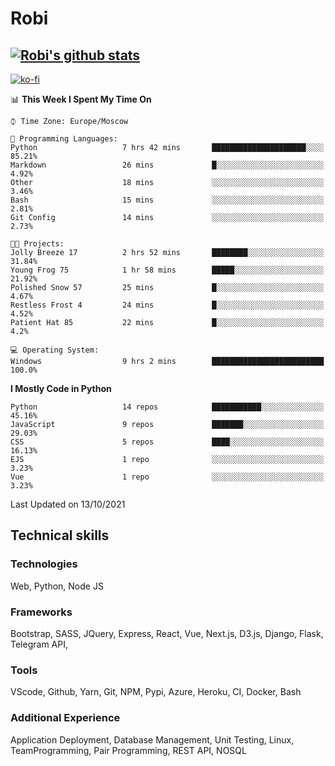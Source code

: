 # Robi

[![Robi's github stats](https://github-readme-stats-lime-theta.vercel.app/api?username=robimez&count_private=true&show_icons=true&theme=dark)](https://github.com/RobiMez/github-readme-stats)
---
[![ko-fi](https://ko-fi.com/img/githubbutton_sm.svg)](https://ko-fi.com/K3K74LSLU)

<!--START_SECTION:waka-->
📊 **This Week I Spent My Time On** 

```text
⌚︎ Time Zone: Europe/Moscow

💬 Programming Languages: 
Python                   7 hrs 42 mins       █████████████████████░░░░   85.21% 
Markdown                 26 mins             █░░░░░░░░░░░░░░░░░░░░░░░░   4.92% 
Other                    18 mins             ░░░░░░░░░░░░░░░░░░░░░░░░░   3.46% 
Bash                     15 mins             ░░░░░░░░░░░░░░░░░░░░░░░░░   2.81% 
Git Config               14 mins             ░░░░░░░░░░░░░░░░░░░░░░░░░   2.73%

🐱‍💻 Projects: 
Jolly Breeze 17          2 hrs 52 mins       ████████░░░░░░░░░░░░░░░░░   31.84% 
Young Frog 75            1 hr 58 mins        █████░░░░░░░░░░░░░░░░░░░░   21.92% 
Polished Snow 57         25 mins             █░░░░░░░░░░░░░░░░░░░░░░░░   4.67% 
Restless Frost 4         24 mins             █░░░░░░░░░░░░░░░░░░░░░░░░   4.52% 
Patient Hat 85           22 mins             █░░░░░░░░░░░░░░░░░░░░░░░░   4.2%

💻 Operating System: 
Windows                  9 hrs 2 mins        █████████████████████████   100.0%

```

**I Mostly Code in Python** 

```text
Python                   14 repos            ███████████░░░░░░░░░░░░░░   45.16% 
JavaScript               9 repos             ███████░░░░░░░░░░░░░░░░░░   29.03% 
CSS                      5 repos             ████░░░░░░░░░░░░░░░░░░░░░   16.13% 
EJS                      1 repo              ░░░░░░░░░░░░░░░░░░░░░░░░░   3.23% 
Vue                      1 repo              ░░░░░░░░░░░░░░░░░░░░░░░░░   3.23%

```



 Last Updated on 13/10/2021
<!--END_SECTION:waka-->

## Technical skills

### Technologies 

Web, Python, Node JS

### Frameworks

Bootstrap, SASS, JQuery, Express, React, Vue, Next.js,
D3.js, Django, Flask, Telegram API,

### Tools

VScode, Github, Yarn, Git, NPM, Pypi, Azure, Heroku, CI, Docker, Bash

### Additional Experience

Application Deployment, Database Management, Unit Testing, Linux, TeamProgramming, Pair Programming, REST API, NOSQL
